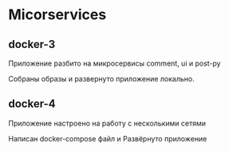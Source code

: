# Micorservices
## docker-3
Приложение разбито на микросервисы comment, ui и post-py

Собраны образы и развернуто приложение локально.

## docker-4
Приложение настроено на работу с несколькими сетями

Написан docker-compose файл и Развёрнуто приложение
